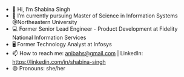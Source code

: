 

<!--
**anibahs/anibahs** is a ✨ _special_ ✨ repository because its `README.md` (this file) appears on your GitHub profile.

Here are some ideas to get you started:

- 🔭 I’m currently working on ...
- 🌱 I’m currently learning ...
- 👯 I’m looking to collaborate on ...
- 🤔 I’m looking for help with ...
- 💬 Ask me about ...
- 📫 How to reach me: ...
- 😄 Pronouns: ...
- ⚡ Fun fact: ...
-->


- 👋 Hi, I’m Shabina Singh
- 🌱 I’m currently pursuing Master of Science in Information Systems @Northeastern University
- 💻 Former Senior Lead Engineer - Product Development at Fidelity National Information Services
- 🖥️ Former Technology Analyst at Infosys
- 📫 How to reach me: anibahs@gmail.com | LinkedIn: https://linkedin.com/in/shabina-singh
- 😄 Pronouns: she/her
